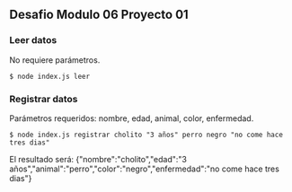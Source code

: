 ## Desafio Modulo 06 Proyecto 01

### Leer datos

No requiere parámetros.

```
$ node index.js leer
```

### Registrar datos

Parámetros requeridos: nombre, edad, animal, color, enfermedad.

```
$ node index.js registrar cholito "3 años" perro negro "no come hace tres dias"
```
El resultado será: {"nombre":"cholito","edad":"3 años","animal":"perro","color":"negro","enfermedad":"no come hace tres dias"} 